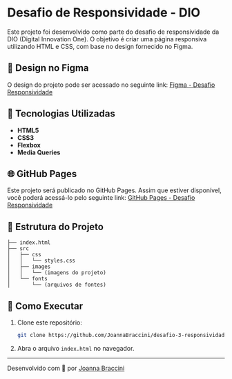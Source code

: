 # Desafio de Responsividade - DIO

Este projeto foi desenvolvido como parte do desafio de responsividade da DIO (Digital Innovation One). O objetivo é criar uma página responsiva utilizando HTML e CSS, com base no design fornecido no Figma.

## 🎨 Design no Figma

O design do projeto pode ser acessado no seguinte link:
[Figma - Desafio Responsividade](https://www.figma.com/file/NRBYrG5d4DSzObv7dpTqoM/Desafio-Responsividade---DIO)

## 🚀 Tecnologias Utilizadas

- **HTML5**
- **CSS3**
- **Flexbox**
- **Media Queries**

## 🌐 GitHub Pages

Este projeto será publicado no GitHub Pages. Assim que estiver disponível, você poderá acessá-lo pelo seguinte link:
[GitHub Pages - Desafio Responsividade](https://joannabraccini.github.io/desafio-3-responsividade/)

## 📂 Estrutura do Projeto

```
├── index.html
├── src
│   ├── css
│   │   └── styles.css
│   ├── images
│   │   └── (imagens do projeto)
│   └── fonts
│       └── (arquivos de fontes)
```

## 📖 Como Executar

1. Clone este repositório:
   ```bash
   git clone https://github.com/JoannaBraccini/desafio-3-responsividade.git
   ```
2. Abra o arquivo `index.html` no navegador.

---

Desenvolvido com 💜 por [Joanna Braccini](https://www.linkedin.com/in/joannabraccini/)
